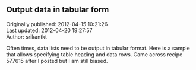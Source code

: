 ## Output data in tabular form  
Originally published: 2012-04-15 10:21:26  
Last updated: 2012-04-20 19:27:57  
Author: srikantkt   
  
Often times, data lists need to be output in tabular format. Here is a sample that allows specifying table heading and data rows. Came across recipe 577615 after I posted but I am still biased.